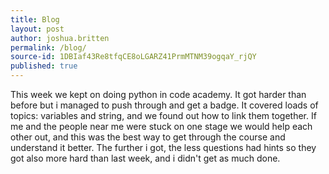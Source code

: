 ```yaml
---
title: Blog
layout: post
author: joshua.britten
permalink: /blog/
source-id: 1DBIaf43Re8tfqCE8oLGARZ41PrmMTNM39ogqaY_rjQY
published: true
---
```

This week we kept on doing python in code academy. It got harder than before but i managed to push through and get a badge. It covered loads of  topics: variables and string, and we found out how to link them together. If me and the people near me were stuck on one stage we would help each other out, and this was the best way to get through the course and understand it better. The further i got, the less questions had hints so they got also more hard than last week, and i didn't get as much done.

